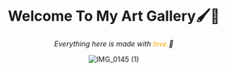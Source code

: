 <div align="center"><h1>Welcome To My Art Gallery🖌️💙</h1>


<p><i>Everything here is made with <span style="color:orange;">love.</span>🖤</i></p>

![IMG_0145 (1)](https://github.com/serranoio/serranoio/assets/75829857/b18e593c-a234-408e-b6e7-73f2e25595f5)
</div>

